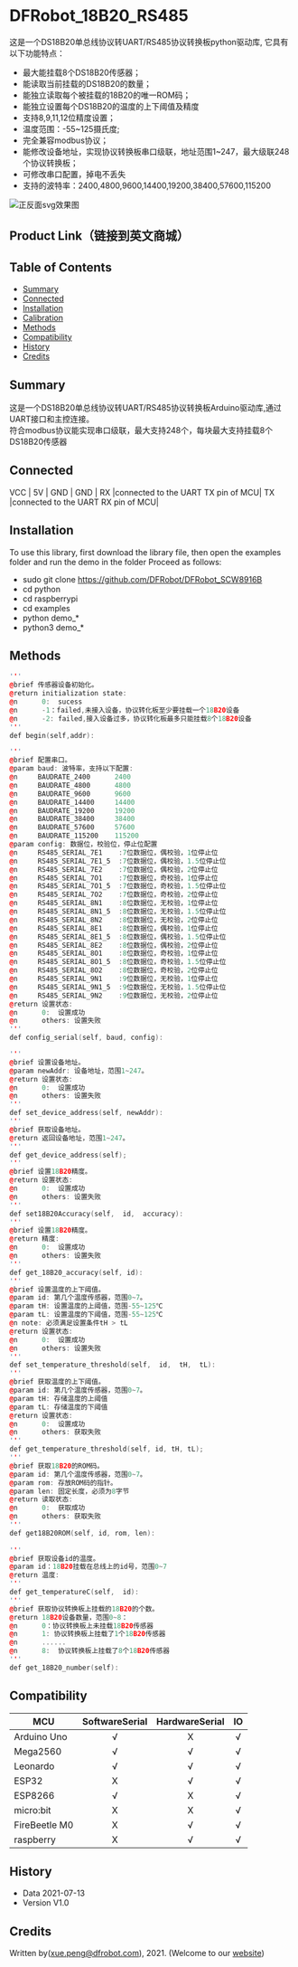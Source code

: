 # DFRobot_18B20_RS485
这是一个DS18B20单总线协议转UART/RS485协议转换板python驱动库, 它具有以下功能特点：<br>
* 最大能挂载8个DS18B20传感器；
* 能读取当前挂载的DS18B20的数量；
* 能独立读取每个被挂载的18B20的唯一ROM码；
* 能独立设置每个DS18B20的温度的上下阈值及精度
* 支持8,9,11,12位精度设置；
* 温度范围：-55~125摄氏度;
* 完全兼容modbus协议；
* 能修改设备地址，实现协议转换板串口级联，地址范围1~247，最大级联248个协议转换板；
* 可修改串口配置，掉电不丢失
* 支持的波特率：2400,4800,9600,14400,19200,38400,57600,115200

![正反面svg效果图](https://github.com/Arya11111/DFRobot_MCP23017/blob/master/resources/images/SEN0245svg1.png)


## Product Link（链接到英文商城）
    
   
## Table of Contents

* [Summary](#summary)
* [Connected](#connected)
* [Installation](#installation)
* [Calibration](#calibration)
* [Methods](#methods)
* [Compatibility](#compatibility)
* [History](#history)
* [Credits](#credits)

## Summary
这是一个DS18B20单总线协议转UART/RS485协议转换板Arduino驱动库,通过UART接口和主控连接。<br>
符合modbus协议能实现串口级联，最大支持248个，每块最大支持挂载8个DS18B20传感器<br>
## Connected
VCC          |                5V                 |
GND          |                GND                |
RX           |connected to the UART TX pin of MCU|
TX           |connected to the UART RX pin of MCU|

## Installation
To use this library, first download the library file, then open the examples folder and run the demo in the folder Proceed as follows:
* sudo git clone https://github.com/DFRobot/DFRobot_SCW8916B
* cd python
* cd raspberrypi
* cd examples
* python demo_*
* python3 demo_*


## Methods

```C++
'''
@brief 传感器设备初始化。
@return initialization state:
@n      0:  sucess
@n      -1：failed,未接入设备，协议转化板至少要挂载一个18B20设备
@n      -2: failed,接入设备过多，协议转化板最多只能挂载8个18B20设备
'''
def begin(self,addr):

'''
@brief 配置串口。
@param baud: 波特率，支持以下配置:
@n     BAUDRATE_2400      2400
@n     BAUDRATE_4800      4800
@n     BAUDRATE_9600      9600
@n     BAUDRATE_14400     14400
@n     BAUDRATE_19200     19200
@n     BAUDRATE_38400     38400
@n     BAUDRATE_57600     57600
@n     BAUDRATE_115200    115200
@param config: 数据位，校验位，停止位配置
@n     RS485_SERIAL_7E1    :7位数据位，偶校验，1位停止位
@n     RS485_SERIAL_7E1_5  :7位数据位，偶校验，1.5位停止位
@n     RS485_SERIAL_7E2    :7位数据位，偶校验，2位停止位
@n     RS485_SERIAL_7O1    :7位数据位，奇校验，1位停止位
@n     RS485_SERIAL_7O1_5  :7位数据位，奇校验，1.5位停止位
@n     RS485_SERIAL_7O2    :7位数据位，奇校验，2位停止位
@n     RS485_SERIAL_8N1    :8位数据位，无校验，1位停止位
@n     RS485_SERIAL_8N1_5  :8位数据位，无校验，1.5位停止位
@n     RS485_SERIAL_8N2    :8位数据位，无校验，2位停止位
@n     RS485_SERIAL_8E1    :8位数据位，偶校验，1位停止位
@n     RS485_SERIAL_8E1_5  :8位数据位，偶校验，1.5位停止位
@n     RS485_SERIAL_8E2    :8位数据位，偶校验，2位停止位
@n     RS485_SERIAL_8O1    :8位数据位，奇校验，1位停止位
@n     RS485_SERIAL_8O1_5  :8位数据位，奇校验，1.5位停止位
@n     RS485_SERIAL_8O2    :8位数据位，奇校验，2位停止位
@n     RS485_SERIAL_9N1    :9位数据位，无校验，1位停止位
@n     RS485_SERIAL_9N1_5  :9位数据位，无校验，1.5位停止位
@n     RS485_SERIAL_9N2    :9位数据位，无校验，2位停止位
@return 设置状态:
@n      0:  设置成功
@n      others: 设置失败
'''
def config_serial(self, baud, config):

'''
@brief 设置设备地址。
@param newAddr: 设备地址，范围1~247。
@return 设置状态:
@n      0:  设置成功
@n      others: 设置失败
'''
def set_device_address(self, newAddr):
'''
@brief 获取设备地址。
@return 返回设备地址，范围1~247。
'''
def get_device_address(self);
'''
@brief 设置18B20精度。
@return 设置状态:
@n      0:  设置成功
@n      others: 设置失败
'''
def set18B20Accuracy(self,  id,  accuracy):
'''
@brief 设置18B20精度。
@return 精度:
@n      0:  设置成功
@n      others: 设置失败
'''
def get_18B20_accuracy(self, id):
'''
@brief 设置温度的上下阈值。
@param id: 第几个温度传感器，范围0~7。
@param tH: 设置温度的上阈值，范围-55~125℃
@param tL: 设置温度的下阈值，范围-55~125℃
@n note: 必须满足设置条件tH > tL
@return 设置状态:
@n      0:  设置成功
@n      others: 设置失败
'''
def set_temperature_threshold(self,  id,  tH,  tL):
'''
@brief 获取温度的上下阈值。
@param id: 第几个温度传感器，范围0~7。
@param tH: 存储温度的上阈值
@param tL: 存储温度的下阈值
@return 设置状态:
@n      0:  设置成功
@n      others: 获取失败
'''
def get_temperature_threshold(self, id, tH, tL);
'''
@brief 获取18B20的ROM码。
@param id: 第几个温度传感器，范围0~7。
@param rom: 存放ROM码的指针。
@param len: 固定长度，必须为8字节
@return 读取状态:
@n      0:  获取成功
@n      others: 获取失败
'''
def get18B20ROM(self, id, rom, len):
  
'''
@brief 获取设备id的温度。
@param id：18B20挂载在总线上的id号，范围0~7
@return 温度:
'''
def get_temperatureC(self,  id):
'''
@brief 获取协议转换板上挂载的18B20的个数。
@return 18B20设备数量，范围0~8：
@n      0：协议转换板上未挂载18B20传感器
@n      1: 协议转换板上挂载了1个18B20传感器
@n      ......
@n      8:  协议转换板上挂载了8个18B20传感器
'''
def get_18B20_number(self):

```

## Compatibility

MCU                | SoftwareSerial | HardwareSerial |  IO   |
------------------ | :----------: | :----------: | :---------: |
Arduino Uno        |      √       |      X       |      √       |
Mega2560           |      √       |      √       |      √       |
Leonardo           |      √       |      √       |      √       |
ESP32              |      X       |      √       |      √       |
ESP8266            |      √       |      X       |      √       |
micro:bit          |      X       |      X       |      √       |
FireBeetle M0      |      X       |      √       |      √       |
raspberry          |      X       |      √       |      √       |

## History

- Data 2021-07-13
- Version V1.0

## Credits

Written by(xue.peng@dfrobot.com), 2021. (Welcome to our [website](https://www.dfrobot.com/))





